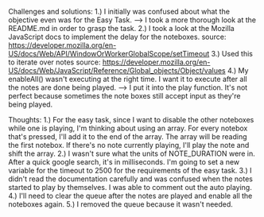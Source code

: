 Challenges and solutions:
1.) I initially was confused about what the objective even was for the Easy Task. 
  --> I took a more thorough look at the README.md in order to grasp the task. 
2.) I took a look at the Mozilla JavaScript docs to implement the delay for the noteboxes.
  source: https://developer.mozilla.org/en-US/docs/Web/API/WindowOrWorkerGlobalScope/setTimeout
3.) Used this to iterate over notes 
  source: https://developer.mozilla.org/en-US/docs/Web/JavaScript/Reference/Global_objects/Object/values
4.) My enableAll() wasn't executing at the right time. I want it to execute after all the notes are done being played.
  --> I put it into the play function. It's not perfect because sometimes the note boxes still accept input as they're being played.

Thoughts:
1.) For the easy task, since I want to disable the other noteboxes while one is playing, I'm thinking about using an array. For every notebox that's pressed, I'll add it to the end of the array. The array will be reading the first notebox. If there's no note currently playing, I'll play the note and shift the array.
2.) I wasn't sure what the units of NOTE_DURATION were in. After a quick google search, it's in milliseconds. I'm going to set a new variable for the timeout to 2500 for the requirements of the easy task.
3.) I didn't read the documentation carefully and was confused when the notes started to play by themselves. I was able to comment out the auto playing.
4.) I'll need to clear the queue after the notes are played and enable all the noteboxes again.
5.) I removed the queue because it wasn't needed. 

